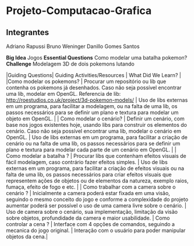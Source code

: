 # Projeto-Computacao-Grafica

Integrantes
-----------
Adriano Rapussi
Bruno Weninger
Danillo Gomes Santos

**Big Idea** Jogos
**Essential Questions** Como modelar uma batalha pokemon?
**Challenge** Modelagem 3D de dois pokemons lutando

|Guiding Questions| Guiding Activities/Resources | What Did We Learn? |
|Como modelar os pokemons? | Procurar um repositório ou lib que contenha os pokemons já desenhados. Caso não seja possível encontrar uma lib, modelar em OpenGL. Referencia de lib: http://roestudios.co.uk/project/3d-pokemon-models/ | Uso de libs externas em um programa, para facilitar a modelagem, ou na falta de uma lib, os passos necessários para se definir um plano e textura para modelar um objeto em OpenGL. |
| Como modelar o cenário? | Definir um cenário, com base nos jogos existentes hoje, usando libs para construir os elementos do cenário. Caso não seja possível encontrar uma lib, modelar o cenário em OpenGL. | Uso de libs externas em um programa, para facilitar a criação de cenário ou na falta de uma lib, os passos necessários para se definir um plano e textura para modelar cada parte de um cenário em OpenGL. |
| Como modelar a batalha ? | Procurar libs que contenham efeitos visuais de fácil modelagem, caso contrário fazer efeitos simples. | Uso de libs externas em um programa, para facilitar a criação de efeitos visuais ou na falta de uma lib, os passos necessários para criar efeitos visuais que representem ações de objetos ou de elementos da natureza, exemplo raios, fumaça, efeito de fogo e etc. |
| Como trabalhar com a camera sobre o cenário ? | Inicialmente a camera poderá estar fixada em uma visão, seguindo o mesmo conceito do jogo e conforme a complexidade do projeto aumentar poderá ser possível o uso de uma camera livre sobre o cenário. | Uso de camera sobre o cenário, sua implementação, limitação da visão sobre objetos, profundidade da camera e maior usabilidade.
| Como controlar a cena ? | Interface com 4 opções de comandos, seguindo a mecanica do jogo original. | Interação com o usuário para poder manipular objetos da cena.|
